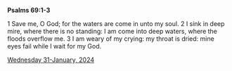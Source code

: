 **Psalms 69:1-3**

1 Save me, O God; for the waters are come in unto my soul. 2 I sink in deep mire, where there is no standing: I am come into deep waters, where the floods overflow me. 3 I am weary of my crying: my throat is dried: mine eyes fail while I wait for my God.

[Wednesday 31-January, 2024](https://getbible.net/kjv/Psalms/69/1-3)
